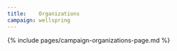 ```yaml
---
title:    Organizations
campaign: wellspring
---
```


{% include pages/campaign-organizations-page.md %}
